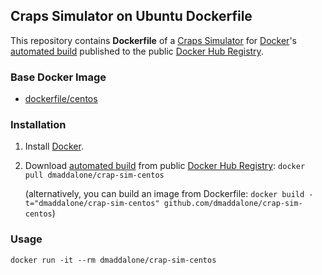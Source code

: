 ## Craps Simulator on Ubuntu Dockerfile


This repository contains **Dockerfile** of a [Craps Simulator](http://github.com/dmaddalone/CrapSim) for [Docker](https://www.docker.com/)'s [automated build](https://hub.docker.com/r/dmaddalone/crap-sim-centos) published to the public [Docker Hub Registry](https://hub.docker.com/).


### Base Docker Image

* [dockerfile/centos](http://dockerfile.github.io/_/centos)


### Installation

1. Install [Docker](https://www.docker.com/).

2. Download [automated build](https://hub.docker.com/r/dmaddalone/crap-sim-centos) from public [Docker Hub Registry](https://hub.docker.com/): `docker pull dmaddalone/crap-sim-centos`

   (alternatively, you can build an image from Dockerfile: `docker build -t="dmaddalone/crap-sim-centos" github.com/dmaddalone/crap-sim-centos`)


### Usage

    docker run -it --rm dmaddalone/crap-sim-centos
